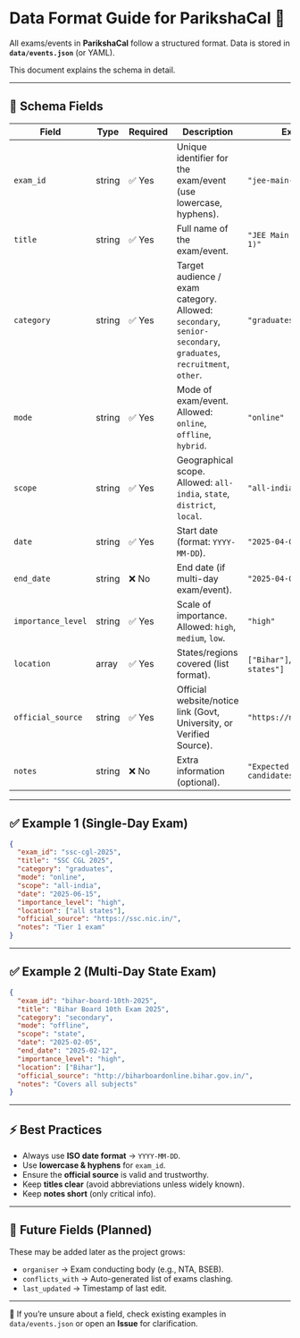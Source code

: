 # Data Format Guide for ParikshaCal 📄

All exams/events in **ParikshaCal** follow a structured format.
Data is stored in **`data/events.json`** (or YAML).

This document explains the schema in detail.

---

## 📌 Schema Fields

| Field              | Type   | Required | Description                                                                                                     | Example                          |
| ------------------ | ------ | -------- | --------------------------------------------------------------------------------------------------------------- | -------------------------------- |
| `exam_id`          | string | ✅ Yes    | Unique identifier for the exam/event (use lowercase, hyphens).                                                  | `"jee-main-2025"`                |
| `title`            | string | ✅ Yes    | Full name of the exam/event.                                                                                    | `"JEE Main 2025 (Session 1)"`    |
| `category`         | string | ✅ Yes    | Target audience / exam category. Allowed: `secondary`, `senior-secondary`, `graduates`, `recruitment`, `other`. | `"graduates"`                    |
| `mode`             | string | ✅ Yes    | Mode of exam/event. Allowed: `online`, `offline`, `hybrid`.                                                     | `"online"`                       |
| `scope`            | string | ✅ Yes    | Geographical scope. Allowed: `all-india`, `state`, `district`, `local`.                                         | `"all-india"`                    |
| `date`             | string | ✅ Yes    | Start date (format: `YYYY-MM-DD`).                                                                              | `"2025-04-02"`                   |
| `end_date`         | string | ❌ No     | End date (if multi-day exam/event).                                                                             | `"2025-04-06"`                   |
| `importance_level` | string | ✅ Yes    | Scale of importance. Allowed: `high`, `medium`, `low`.                                                          | `"high"`                         |
| `location`         | array  | ✅ Yes    | States/regions covered (list format).                                                                           | `["Bihar"]`, `["all states"]`    |
| `official_source`  | string | ✅ Yes    | Official website/notice link (Govt, University, or Verified Source).                                            | `"https://nta.ac.in/JEE"`        |
| `notes`            | string | ❌ No     | Extra information (optional).                                                                                   | `"Expected 12+ lakh candidates"` |

---

## ✅ Example 1 (Single-Day Exam)

```json
{
  "exam_id": "ssc-cgl-2025",
  "title": "SSC CGL 2025",
  "category": "graduates",
  "mode": "online",
  "scope": "all-india",
  "date": "2025-06-15",
  "importance_level": "high",
  "location": ["all states"],
  "official_source": "https://ssc.nic.in/",
  "notes": "Tier 1 exam"
}
```

---

## ✅ Example 2 (Multi-Day State Exam)

```json
{
  "exam_id": "bihar-board-10th-2025",
  "title": "Bihar Board 10th Exam 2025",
  "category": "secondary",
  "mode": "offline",
  "scope": "state",
  "date": "2025-02-05",
  "end_date": "2025-02-12",
  "importance_level": "high",
  "location": ["Bihar"],
  "official_source": "http://biharboardonline.bihar.gov.in/",
  "notes": "Covers all subjects"
}
```

---

## ⚡ Best Practices

* Always use **ISO date format** → `YYYY-MM-DD`.
* Use **lowercase & hyphens** for `exam_id`.
* Ensure the **official source** is valid and trustworthy.
* Keep **titles clear** (avoid abbreviations unless widely known).
* Keep **notes short** (only critical info).

---

## 🚀 Future Fields (Planned)

These may be added later as the project grows:

* `organiser` → Exam conducting body (e.g., NTA, BSEB).
* `conflicts_with` → Auto-generated list of exams clashing.
* `last_updated` → Timestamp of last edit.

---

📢 If you’re unsure about a field, check existing examples in `data/events.json` or open an **Issue** for clarification.
